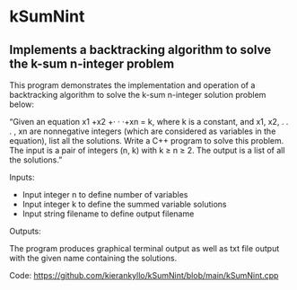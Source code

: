 # kSumNint
## Implements a backtracking algorithm to solve the k-sum n-integer problem

This program demonstrates the implementation and operation of a backtracking algorithm to solve the 
k-sum n-integer solution problem below:

“Given an equation x1 +x2 +· · ·+xn = k, where k is a constant, and x1, x2, . . . , xn are nonnegative 
integers (which are considered as variables in the equation), list all the solutions. Write a C++ 
program to solve this problem. The input is a pair of integers (n, k) with k ≥ n ≥ 2. The output is 
a list of all the solutions.”

Inputs:

- Input integer n to define number of variables
- Input integer k to define the summed variable solutions
- Input string filename to define output filename

Outputs:

The program produces graphical terminal output as well as txt file output with the given name 
containing the solutions.

Code:
https://github.com/kierankyllo/kSumNint/blob/main/kSumNint.cpp
